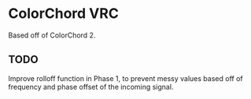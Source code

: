 # ColorChord VRC

Based off of ColorChord 2.


## TODO

Improve rolloff function in Phase 1, to prevent messy values based off of frequency and phase offset of the incoming signal.

